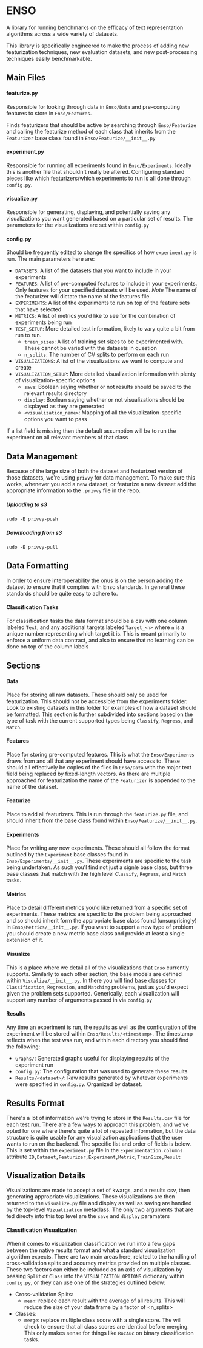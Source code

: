 # ENSO #
A library for running benchmarks on the efficacy of text representation algorithms across a wide variety of datasets.

This library is specifically engineered to make the process of adding new featurization techniques, new evaluation
datasets, and new post-processing techniques easily benchmarkable.

## Main Files ##
#### featurize.py ####
Responsible for looking through data in `Enso/Data` and pre-computing features to store in `Enso/Features`.

Finds featurizers that should be active by searching through `Enso/Featurize` and calling the featurize method of
each class that inherits from the `Featurizer` base class found in `Enso/Featurize/__init__.py`
#### experiment.py ####
Responsible for running all experiments found in `Enso/Experiments`. Ideally this is another file that shouldn't really be
altered. Configuring standard pieces like which featurizers/which experiments to run is all done through `config.py`.
#### visualize.py ####
Responsible for generating, displaying, and potentially saving any visualizations you want generated based on a
particular set of results. The parameters for the visualizations are set within `config.py`
#### config.py ####
Should be frequently edited to change the specifics of how `experiment.py` is run. The main parameters here are:
 - `DATASETS`: A list of the datasets that you want to include in your experiments
 - `FEATURES`: A list of pre-computed features to include in your experiments. Only features for your specified datasets will be used.
 *Note* The name of the featurizer will dictate the name of the features file.
 - `EXPERIMENTS`: A list of the experiments to run on top of the feature sets that have selected
 - `METRICS`: A list of metrics you'd like to see for the combination of experiments being run
 - `TEST_SETUP`: More detailed test information, likely to vary quite a bit from run to run.
   - `train_sizes`: A list of training set sizes to be experimented with. These cannot be varied with the datasets in question
   - `n_splits`: The number of CV splits to perform on each run
 - `VISUALIZATIONS`: A list of the visualizations we want to compute and create
 - `VISUALIZATION_SETUP`: More detailed visualization information with plenty of visualization-specific options
   - `save`: Boolean saying whether or not results should be saved to the relevant results directory
   - `display`: Boolean saying whether or not visualizations should be displayed as they are generated
   - `<visualization_name>`: Mapping of all the visualization-specific options you want to pass

If a list field is missing then the default assumption will be to run the experiment on all relevant members of that class

## Data Management ##
Because of the large size of both the dataset and featurized version of those datasets, we're using `privvy` for
data management. To make sure this works, whenever you add a new dataset, or featurize a new dataset add the appropriate
information to the `.privvy` file in the repo.

##### Uploading to s3 #####
`sudo -E privvy-push`

##### Downloading from s3 #####
`sudo -E privvy-pull`

## Data Formatting ##
In order to ensure interoperability the onus is on the person adding the dataset to ensure that it complies with Enso
standards. In general these standards should be quite easy to adhere to.
#### Classification Tasks ####
For classification tasks the data format should be a csv with one column labeled `Text`, and any additional targets
labeled `Target_<n>` where `n` is a unique number representing which target it is. This is meant primarily to enforce
a uniform data contract, and also to ensure that no learning can be done on top of the column labels

## Sections ##
#### Data ####
Place for storing all raw datasets. These should only be used for featurization. This should not be accessible from the
experiments folder. Look to existing datasets in this folder for examples of how a dataset should be formatted. This
section is further subdivided into sections based on the type of task with the current supported types being `Classify`,
`Regress`, and `Match`.
#### Features ####
Place for storing pre-computed features. This is what the `Enso/Experiments` draws from and all that any experiment should
have access to. These should all effectively be copies of the files in `Enso/Data` with the major text field being replaced
by fixed-length vectors. As there are multiple approached for featurization the name of the `Featurizer` is appended to
the name of the dataset.
#### Featurize ####
Place to add all featurizers. This is run through the `featurize.py` file, and should inherit
from the base class found within `Enso/Featurize/__init__.py`.
#### Experiments ####
Place for writing any new experiments. These should all follow the format outlined by the `Experiment` base classes found
in `Enso/Experiments/__init__.py`. These experiments are specific to the task being undertaken. As such you'l find not just
a signle base class, but three base classes that match with the high level `Classify`, `Regress`, and `Match` tasks.
#### Metrics ####
Place to detail different metrics you'd like returned from a specific set of experiments. These metrics are specific to
the problem being approached and so should inherit form the appropriate base class found (unsurprisingly) in
`Enso/Metrics/__init__.py`. If you want to support a new type of problem you should create a new metric base class and
provide at least a single extension of it.
#### Visualize ####
This is a place where we detail all of the visualizations that `Enso` currently supports. Similarly to each other section,
the base models are defined within `Visualize/__init__.py`. In there you will find base classes for `Classification`,
`Regression`, and `Matching` problems, just as you'd expect given the problem sets supported. Generically, each visualization
will support any number of arguments passed in via `config.py`
#### Results ####
Any time an experiment is run, the results as well as the configuration of the experiment will be stored within `Enso/Results/<timestamp>`.
The timestamp reflects when the test was run, and within each directory you should find the following:
 - `Graphs/`: Generated graphs useful for displaying results of the experiment run
 - `config.py`: The configuration that was used to generate these results
 - `Results/<dataset>/`: Raw results generated by whatever experiments were specified in `config.py`. Organized by dataset.

## Results Format ##
There's a lot of information we're trying to store in the `Results.csv` file for each test run. There are a few ways to
approach this problem, and we've opted for one where there's quite a lot of repeated information, but the data
structure is quite usable for any visualization applications that the user wants to run on the backend. The specific list
and order of fields is below. This is set within the `experiment.py` file in the `Experimentation.columns` attribute
`ID,Dataset,Featurizer,Experiment,Metric,TrainSize,Result`

## Visualization Details ##
Visualizations are made to accept a set of kwargs, and a results csv, then generating appropriate visualizations.
These visualizations are then returned to the `visualize.py` file and display as well as saving are handled by the
top-level `Vizualization` metaclass. The only two arguments that are fed directy into this top level are the `save`
and `display` paramaters

#### Classification Visualization ####
When it comes to visualization classification we run into a few gaps between the native results format and what a standard
visualization algorithm expects. There are two main areas here, related to the handling of cross-validation splits and
accuracy metrics provided on multiple classes. These two factors can either be included as an axis of visualization by passing
`Split` or `Class` into the `VISUALIZATION_OPTIONS` dictionary within `config.py`, or they can use one of the strategies
outlined below:
 - Cross-validation Splits:
   - `mean`: replace each result with the average of all results. This will reduce the size of your data frame by a factor
   of <n_splits>
 - Classes:
   - `merge`: replace multiple class score with a single score. The will check to ensure that all class scores are identical
   before merging. This only makes sense for things like `RocAuc` on binary classification tasks.
